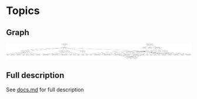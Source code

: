 # Topics

## Graph

![Graph](topics.png)

## Full description

See [docs.md](docs.md) for full description

